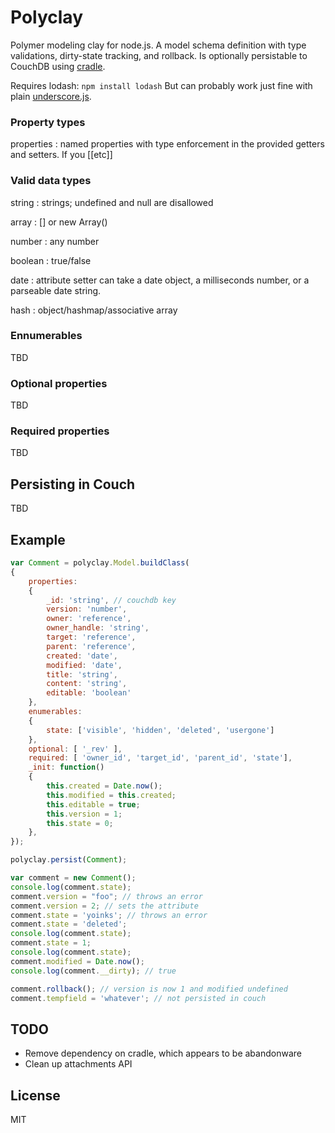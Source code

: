 # Polyclay

Polymer modeling clay for node.js. A model schema definition with type validations, dirty-state tracking, and rollback. Is optionally persistable to CouchDB using [cradle]().

Requires lodash: `npm install lodash`
But can probably work just fine with plain [underscore.js](http://underscorejs.com/).

### Property types

properties
: named properties with type enforcement in the provided getters and setters. If you [[etc]]

### Valid data types

string
: strings; undefined and null are disallowed

array
: [] or new Array()

number
: any number

boolean
: true/false

date
: attribute setter can take a date object, a milliseconds number, or a parseable date string.

hash
: object/hashmap/associative array

### Ennumerables

TBD

### Optional properties

TBD

### Required properties

TBD

## Persisting in Couch

TBD

## Example

```javascript
var Comment = polyclay.Model.buildClass(
{
	properties:
	{
		_id: 'string', // couchdb key
		version: 'number',
		owner: 'reference',
		owner_handle: 'string',
		target: 'reference',
		parent: 'reference',
		created: 'date',
		modified: 'date',
		title: 'string',
		content: 'string',
		editable: 'boolean'
	},
	enumerables:
	{
		state: ['visible', 'hidden', 'deleted', 'usergone']
	},
	optional: [ '_rev' ],
	required: [ 'owner_id', 'target_id', 'parent_id', 'state'],
	_init: function()
	{
		this.created = Date.now();
		this.modified = this.created;
		this.editable = true;
		this.version = 1;
		this.state = 0;
	},
});

polyclay.persist(Comment);

var comment = new Comment();
console.log(comment.state);
comment.version = "foo"; // throws an error
comment.version = 2; // sets the attribute
comment.state = 'yoinks'; // throws an error
comment.state = 'deleted';
console.log(comment.state);
comment.state = 1;
console.log(comment.state);
comment.modified = Date.now();
console.log(comment.__dirty); // true

comment.rollback(); // version is now 1 and modified undefined
comment.tempfield = 'whatever'; // not persisted in couch
```


## TODO

* Remove dependency on cradle, which appears to be abandonware
* Clean up attachments API


## License

MIT
